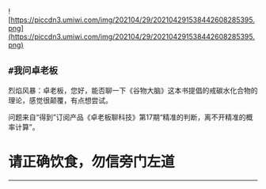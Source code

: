 ![https://piccdn3.umiwi.com/img/202104/29/202104291538442608285395.png](https://piccdn3.umiwi.com/img/202104/29/202104291538442608285395.png)

## `#我问卓老板`

烈焰风暴：卓老板，您好，能否聊一下《谷物大脑》这本书提倡的戒碳水化合物的理论，感觉很颠覆，有点想尝试。

问题来自“得到”订阅产品《卓老板聊科技》第17期“精准的判断，离不开精准的概率计算”。

# 请正确饮食，勿信旁门左道

---
